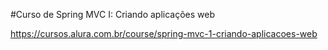 #Curso de  Spring MVC I: Criando aplicações web

https://cursos.alura.com.br/course/spring-mvc-1-criando-aplicacoes-web

